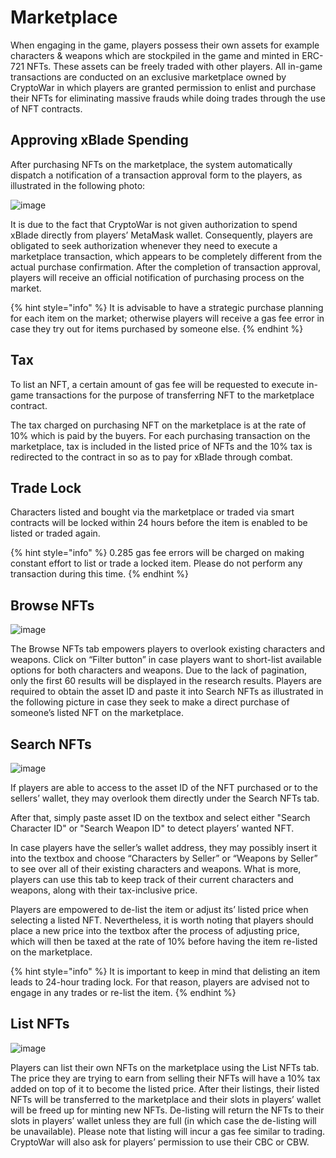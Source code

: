 # Marketplace

When engaging in the game, players possess their own assets for example characters & weapons which are stockpiled in the game and minted in ERC-721 NFTs. These assets can be freely traded with other players. All in-game transactions are conducted on an exclusive marketplace owned by CryptoWar in which players are granted permission to enlist and purchase their NFTs for eliminating massive frauds while doing trades through the use of NFT contracts.  

## Approving xBlade Spending

After purchasing NFTs on the marketplace, the system automatically dispatch a notification of a transaction approval form to the players, as illustrated in the following photo: 

![image](https://user-images.githubusercontent.com/90205972/136230009-6c0c5449-ad0e-46fe-a93c-7c324ebe70c6.png)

It is due to the fact that CryptoWar is not given authorization to spend xBlade directly from players’ MetaMask wallet. Consequently, players are obligated to seek authorization whenever they need to execute a marketplace transaction, which appears to be completely different from the actual purchase confirmation. After the completion of transaction approval, players will receive an official notification of purchasing process on the market. 

{% hint style="info" %}
It is advisable to have a strategic purchase planning for each item on the market; otherwise players will receive a gas fee error in case they try out for items purchased by someone else.
{% endhint %}

## Tax

To list an NFT, a certain amount of gas fee will be requested to execute in-game transactions for the purpose of transferring NFT to the marketplace contract.

The tax charged on purchasing NFT on the marketplace is at the rate of 10% which is paid by the buyers. For each purchasing transaction on the marketplace, tax is included in the listed price of NFTs and the 10% tax is redirected to the contract in so as to pay for xBlade through combat.

## Trade Lock

Characters listed and bought via the marketplace or traded via smart contracts will be locked within 24 hours before the item is enabled to be listed or traded again.

{% hint style="info" %}
0.285 gas fee errors will be charged on making constant effort to list or trade a locked item. Please do not perform any transaction during this time.
{% endhint %}

## Browse NFTs

![image](https://github.com/ElasticBTC-XBT/CryptoWar-Wiki/tree/534c0aa13bb170622866cfb21d20deb8b8953046/.gitbook/assets/browse-nfts.png)

The Browse NFTs tab empowers players to overlook existing characters and weapons. Click on “Filter button” in case players want to short-list available options for both characters and weapons. Due to the lack of pagination, only the first 60 results will be displayed in the research results. Players are required to obtain the asset ID and paste it into Search NFTs as illustrated in the following picture in case they seek to make a direct purchase of someone’s listed NFT on the marketplace.

## Search NFTs

![image](https://github.com/ElasticBTC-XBT/CryptoWar-Wiki/tree/534c0aa13bb170622866cfb21d20deb8b8953046/.gitbook/assets/search-nfts.png)

If players are able to access to the asset ID of the NFT purchased or to the sellers’ wallet, they may overlook them directly under the Search NFTs tab.

After that, simply paste asset ID on the textbox and select either "Search Character ID" or "Search Weapon ID" to detect players’ wanted NFT.

In case players have the seller’s wallet address, they may possibly insert it into the textbox and choose “Characters by Seller” or “Weapons by Seller” to see over all of their existing characters and weapons. What is more, players can use this tab to keep track of their current characters and weapons, along with their tax-inclusive price. 

Players are empowered to de-list the item or adjust its’ listed price when selecting a listed NFT. Nevertheless, it is worth noting that players should place a new price into the textbox after the process of adjusting price, which will then be taxed at the rate of 10% before having the item re-listed on the marketplace.

{% hint style="info" %}
It is important to keep in mind that delisting an item leads to 24-hour trading lock. For that reason, players are advised not to engage in any trades or re-list the item.
{% endhint %}

## List NFTs

![image](https://github.com/ElasticBTC-XBT/CryptoWar-Wiki/tree/534c0aa13bb170622866cfb21d20deb8b8953046/.gitbook/assets/list-nfts.png)

Players can list their own NFTs on the marketplace using the List NFTs tab. The price they are trying to earn from selling their NFTs will have a 10% tax added on top of it to become the listed price. After their listings, their listed NFTs will be transferred to the marketplace and their slots in players’ wallet will be freed up for minting new NFTs. De-listing will return the NFTs to their slots in players’ wallet unless they are full (in which case the de-listing will be unavailable). Please note that listing will incur a gas fee similar to trading. CryptoWar will also ask for players’ permission to use their CBC or CBW.
